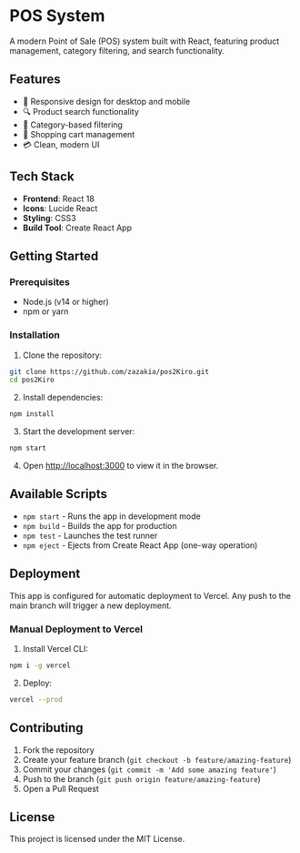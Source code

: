 # POS System

A modern Point of Sale (POS) system built with React, featuring product management, category filtering, and search functionality.

## Features

- 📱 Responsive design for desktop and mobile
- 🔍 Product search functionality
- 📂 Category-based filtering
- 🛒 Shopping cart management
- 💳 Clean, modern UI

## Tech Stack

- **Frontend**: React 18
- **Icons**: Lucide React
- **Styling**: CSS3
- **Build Tool**: Create React App

## Getting Started

### Prerequisites

- Node.js (v14 or higher)
- npm or yarn

### Installation

1. Clone the repository:
```bash
git clone https://github.com/zazakia/pos2Kiro.git
cd pos2Kiro
```

2. Install dependencies:
```bash
npm install
```

3. Start the development server:
```bash
npm start
```

4. Open [http://localhost:3000](http://localhost:3000) to view it in the browser.

## Available Scripts

- `npm start` - Runs the app in development mode
- `npm build` - Builds the app for production
- `npm test` - Launches the test runner
- `npm eject` - Ejects from Create React App (one-way operation)

## Deployment

This app is configured for automatic deployment to Vercel. Any push to the main branch will trigger a new deployment.

### Manual Deployment to Vercel

1. Install Vercel CLI:
```bash
npm i -g vercel
```

2. Deploy:
```bash
vercel --prod
```

## Contributing

1. Fork the repository
2. Create your feature branch (`git checkout -b feature/amazing-feature`)
3. Commit your changes (`git commit -m 'Add some amazing feature'`)
4. Push to the branch (`git push origin feature/amazing-feature`)
5. Open a Pull Request

## License

This project is licensed under the MIT License.